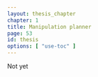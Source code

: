 ```yaml
---
layout: thesis_chapter
chapter: 1
title: Manipulation planner
page: 53
id: thesis
options: [ "use-toc" ]
---
```


Not yet

